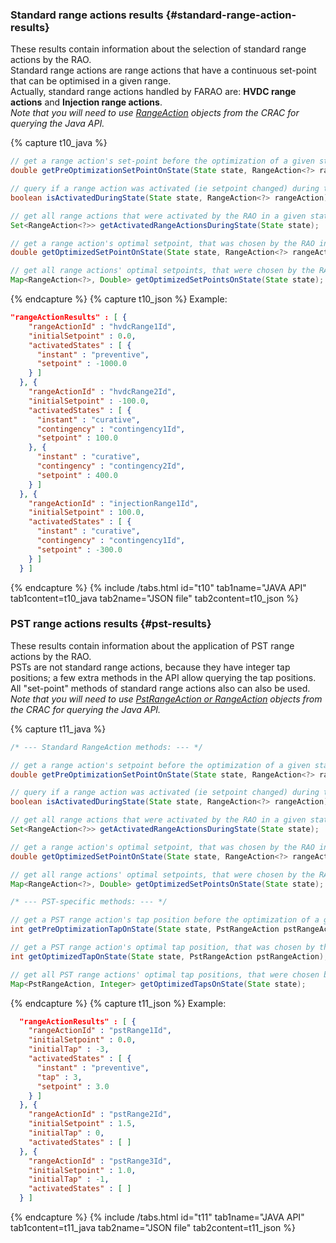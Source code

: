 ### Standard range actions results {#standard-range-action-results}
These results contain information about the selection of standard range actions by the RAO.  
Standard range actions are range actions that have a continuous set-point that can be optimised in a given range.  
Actually, standard range actions handled by FARAO are: **HVDC range actions** and **Injection range actions**.  
*Note that you will need to use [RangeAction](/docs/input-data/crac/json#range-actions) objects from the CRAC for querying the Java API.*

{% capture t10_java %}
~~~java
// get a range action's set-point before the optimization of a given state
double getPreOptimizationSetPointOnState(State state, RangeAction<?> rangeAction);

// query if a range action was activated (ie setpoint changed) during the optimization of a given state
boolean isActivatedDuringState(State state, RangeAction<?> rangeAction);

// get all range actions that were activated by the RAO in a given state
Set<RangeAction<?>> getActivatedRangeActionsDuringState(State state);

// get a range action's optimal setpoint, that was chosen by the RAO in a given state
double getOptimizedSetPointOnState(State state, RangeAction<?> rangeAction);

// get all range actions' optimal setpoints, that were chosen by the RAO in a given state
Map<RangeAction<?>, Double> getOptimizedSetPointsOnState(State state);
~~~
{% endcapture %}
{% capture t10_json %}
Example:
~~~json
"rangeActionResults" : [ {
    "rangeActionId" : "hvdcRange1Id",
    "initialSetpoint" : 0.0,
    "activatedStates" : [ {
      "instant" : "preventive",
      "setpoint" : -1000.0
    } ]
  }, {
    "rangeActionId" : "hvdcRange2Id",
    "initialSetpoint" : -100.0,
    "activatedStates" : [ {
      "instant" : "curative",
      "contingency" : "contingency1Id",
      "setpoint" : 100.0
    }, {
      "instant" : "curative",
      "contingency" : "contingency2Id",
      "setpoint" : 400.0
    } ]
  }, {
    "rangeActionId" : "injectionRange1Id",
    "initialSetpoint" : 100.0,
    "activatedStates" : [ {
      "instant" : "curative",
      "contingency" : "contingency1Id",
      "setpoint" : -300.0
    } ]
  } ]
~~~
{% endcapture %}
{% include /tabs.html id="t10" tab1name="JAVA API" tab1content=t10_java tab2name="JSON file" tab2content=t10_json %}

### PST range actions results {#pst-results}
These results contain information about the application of PST range actions by the RAO.  
PSTs are not standard range actions, because they have integer tap positions; a few extra methods in the API allow
querying the tap positions. All "set-point" methods of standard range actions also can also be used.    
*Note that you will need to use [PstRangeAction or RangeAction](/docs/input-data/crac/json#pst-range-action) objects from the CRAC for querying the Java API.*

{% capture t11_java %}
~~~java
/* --- Standard RangeAction methods: --- */

// get a range action's setpoint before the optimization of a given state
double getPreOptimizationSetPointOnState(State state, RangeAction<?> rangeAction);

// query if a range action was activated (ie setpoint changed) during the optimization of a given state
boolean isActivatedDuringState(State state, RangeAction<?> rangeAction);

// get all range actions that were activated by the RAO in a given state
Set<RangeAction<?>> getActivatedRangeActionsDuringState(State state);

// get a range action's optimal setpoint, that was chosen by the RAO in a given state
double getOptimizedSetPointOnState(State state, RangeAction<?> rangeAction);

// get all range actions' optimal setpoints, that were chosen by the RAO in a given state
Map<RangeAction<?>, Double> getOptimizedSetPointsOnState(State state);

/* --- PST-specific methods: --- */

// get a PST range action's tap position before the optimization of a given state
int getPreOptimizationTapOnState(State state, PstRangeAction pstRangeAction);

// get a PST range action's optimal tap position, that was chosen by the RAO in a given state
int getOptimizedTapOnState(State state, PstRangeAction pstRangeAction);

// get all PST range actions' optimal tap positions, that were chosen by the RAO in a given state
Map<PstRangeAction, Integer> getOptimizedTapsOnState(State state);
~~~
{% endcapture %}
{% capture t11_json %}
Example:
~~~json
  "rangeActionResults" : [ {
    "rangeActionId" : "pstRange1Id",
    "initialSetpoint" : 0.0,
    "initialTap" : -3,
    "activatedStates" : [ {
      "instant" : "preventive",
      "tap" : 3,
      "setpoint" : 3.0
    } ]
  }, {
    "rangeActionId" : "pstRange2Id",
    "initialSetpoint" : 1.5,
    "initialTap" : 0,
    "activatedStates" : [ ]
  }, {
    "rangeActionId" : "pstRange3Id",
    "initialSetpoint" : 1.0,
    "initialTap" : -1,
    "activatedStates" : [ ]
  } ]
~~~
{% endcapture %}
{% include /tabs.html id="t11" tab1name="JAVA API" tab1content=t11_java tab2name="JSON file" tab2content=t11_json %}

